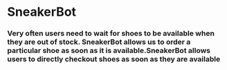 # SneakerBot
<h3> Very often users need to wait for shoes to be available when they are out of stock.
SneakerBot allows us to order a particular shoe as soon as it is available.SneakerBot allows users to directly checkout shoes as soon as they are available</h3>
